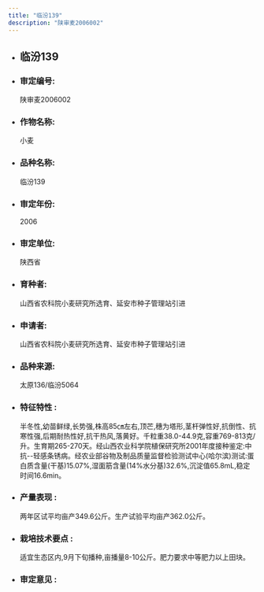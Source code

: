 ```yaml
---
title: "临汾139"
description: "陕审麦2006002"
---
```

* ## 临汾139
* ###  审定编号:  
   陕审麦2006002

*  ### 作物名称:  
   小麦

*   ###  品种名称: 
    临汾139

*   ### 审定年份: 
    2006

*   ### 审定单位:  
    陕西省

*   ### 育种者:  
    山西省农科院小麦研究所选育、延安市种子管理站引进

*   ### 申请者:  
    山西省农科院小麦研究所选育、延安市种子管理站引进

*   ### 品种来源:  
    太原136/临汾5064

*   ### 特征特性 : 
    半冬性,幼苗鲜绿,长势强,株高85㎝左右,顶芒,穗为塔形,茎杆弹性好,抗倒性、抗寒性强,后期耐热性好,抗干热风,落黄好。千粒重38.0-44.9克,容重769-813克/升。生育期265-270天。经山西农业科学院植保研究所2001年度接种鉴定:中抗--轻感条锈病。经农业部谷物及制品质量监督检验测试中心(哈尔滨)测试:蛋白质含量(干基)15.07%,湿面筋含量(14%水分基)32.6%,沉淀值65.8mL,稳定时间16.6min。

*   ### 产量表现 : 
    两年区试平均亩产349.6公斤。生产试验平均亩产362.0公斤。

*   ### 栽培技术要点 : 
    适宜生态区内,9月下旬播种,亩播量8-10公斤。肥力要求中等肥力以上田块。

*   ### 审定意见 : 
    
